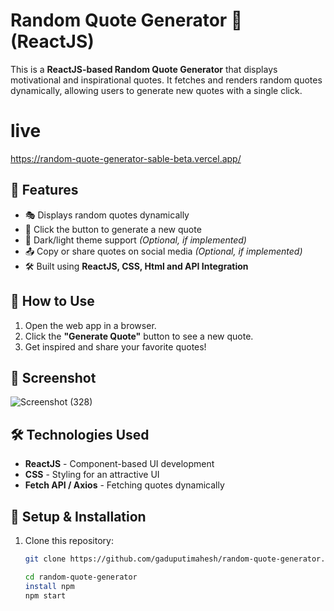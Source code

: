 # Random Quote Generator 🌟 (ReactJS)

This is a **ReactJS-based Random Quote Generator** that displays motivational and inspirational quotes. It fetches and renders random quotes dynamically, allowing users to generate new quotes with a single click.

# live 
https://random-quote-generator-sable-beta.vercel.app/
## 🚀 Features
- 🎭 Displays random quotes dynamically  
- 🔄 Click the button to generate a new quote  
- 🌙 Dark/light theme support *(Optional, if implemented)*  
- 📤 Copy or share quotes on social media *(Optional, if implemented)*  
- 🛠 Built using **ReactJS, CSS, Html and API Integration**  

## 🎯 How to Use
1. Open the web app in a browser.  
2. Click the **"Generate Quote"** button to see a new quote.  
3. Get inspired and share your favorite quotes!  

## 📸 Screenshot
![Screenshot (328)](https://github.com/user-attachments/assets/3da1bc57-eae5-4945-a0ae-efcfa3e6558a)


## 🛠 Technologies Used
- **ReactJS** - Component-based UI development  
- **CSS** - Styling for an attractive UI  
- **Fetch API / Axios** - Fetching quotes dynamically  

## 🚀 Setup & Installation
1. Clone this repository:  
   ```bash
   git clone https://github.com/gaduputimahesh/random-quote-generator.git

   cd random-quote-generator
   install npm
   npm start
   
